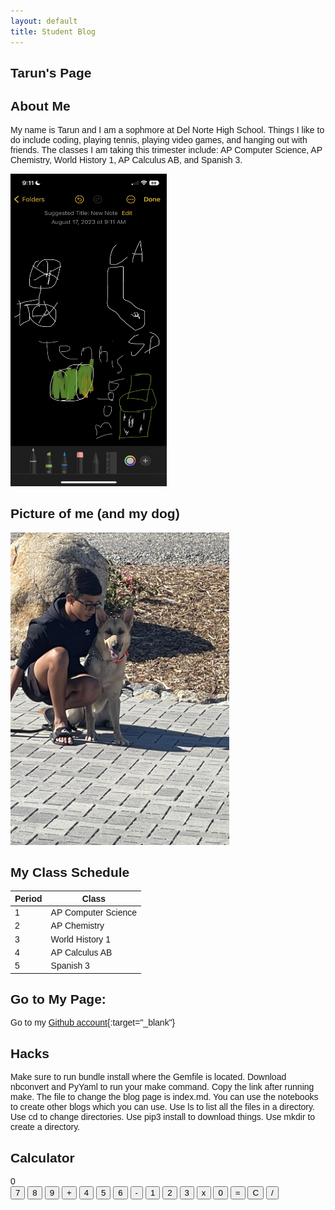 ```yaml
---
layout: default
title: Student Blog
---
```





## Tarun's Page


## About Me

My name is Tarun and I am a sophmore at Del Norte High School. Things I like to do include coding, playing tennis, playing video games, and hanging out with friends. The classes I am taking this trimester include: AP Computer Science, AP Chemistry, World History 1, AP Calculus AB, and Spanish 3.

<img src="images/IMG_0886.PNG"  width="250" height="500">



## Picture of me (and my dog)

<img src="images/IMG_4992-preview.jpg"  width="350" height="500">

## My Class Schedule

| Period      | Class |
| ----------- | ----------- |
|1    | AP Computer Science       |
|2    | AP Chemistry        |
|3    | World History 1        |
|4    | AP Calculus AB        |
|5    | Spanish 3        |



## Go to My Page:


Go to my [Github account](https://github.com/Djxnxnx){:target="_blank"}

## Hacks

Make sure to run bundle install where the Gemfile is located. Download nbconvert and PyYaml to run your make command. Copy the link after running make. The file to change the blog page is index.md. You can use the notebooks to create other blogs which you can use. Use ls to list all the files in a directory. Use cd to change directories. Use pip3 install to download things. Use mkdir to create a directory.

## Calculator

<head>
<meta charset="UTF-8">
<meta name="viewport" content="width=device-width, initial-scale=1.0">
<style>
  body {
    font-family: Arial, sans-serif;
  }

  .calculator {
    width: 250px;
    border: 1px solid #ccc;
    padding: 10px;
    border-radius: 5px;
    box-shadow: 0 0 10px rgba(0, 0, 0, 0.2);
    margin: 0 auto;
  }

  .output {
    display: flex;
    justify-content: flex-end;
    align-items: center;
    font-size: 24px;
    margin-bottom: 10px;
  }

  .buttons {
    display: grid;
    grid-template-columns: repeat(4, 1fr);
    grid-gap: 5px;
  }

  button {
    padding: 10px;
    font-size: 18px;
    background-color: #f0f0f0;
    border: none;
    cursor: pointer;
  }
button:hover {
    background-color: #d0d0d0;
  }
</style>
<title>Calculator</title>
</head>
<body>
  <div class="calculator">
    <div class="output" id="output">0</div>
    <div class="buttons">
      <button onclick="appendToOutput('7')">7</button>
      <button onclick="appendToOutput('8')">8</button>
      <button onclick="appendToOutput('9')">9</button>
      <button onclick="appendToOutput('+')">+</button>
      <button onclick="appendToOutput('4')">4</button>
      <button onclick="appendToOutput('5')">5</button>
      <button onclick="appendToOutput('6')">6</button>
      <button onclick="appendToOutput('-')">-</button>
      <button onclick="appendToOutput('1')">1</button>
      <button onclick="appendToOutput('2')">2</button>
      <button onclick="appendToOutput('3')">3</button>
      <button onclick="appendToOutput('*')">x</button>
      <button onclick="appendToOutput('0')">0</button>
      <button onclick="calculate()">=</button>
      <button onclick="clearOutput()">C</button>
      <button onclick="appendToOutput('/')">/</button>
    </div>
  </div>

  <script>
    let outputElement = document.getElementById('output');
    let currentInput = '';

    function appendToOutput(value) {
      currentInput += value;
      outputElement.innerText = currentInput;
    }

    function calculate() {
      try {
        currentInput = eval(currentInput).toString();
        outputElement.innerText = currentInput;
      } catch (error) {
        outputElement.innerText = 'Error';
      }
    }

    function clearOutput() {
      currentInput = '';
      outputElement.innerText = '0';
    }
  </script>
</body>